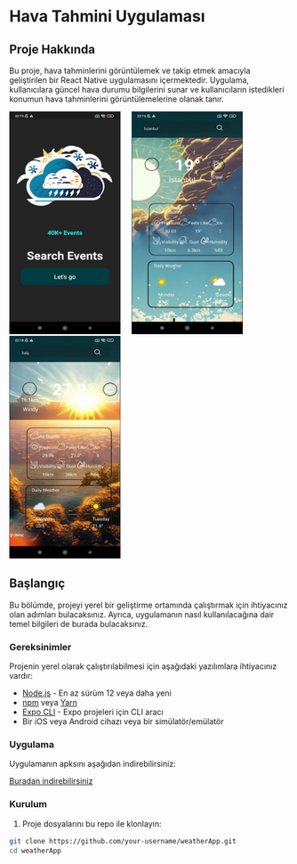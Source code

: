# Hava Tahmini Uygulaması

## Proje Hakkında

Bu proje, hava tahminlerini görüntülemek ve takip etmek amacıyla geliştirilen bir React Native uygulamasını içermektedir. Uygulama, kullanıcılara güncel hava durumu bilgilerini sunar ve kullanıcıların istedikleri konumun hava tahminlerini görüntülemelerine olanak tanır.

<img src="https://github.com/kodbutonu/weatherApp/blob/main/assets/photo_5931581420868845020_y%20(1).jpg" width="200" height="400" style="margin-right: 20px"><img src="https://github.com/kodbutonu/weatherApp/blob/main/assets/photo_5931581420868845021_y%20(1).jpg" width="200" height="400" style="margin-right: 20px"><img src="https://github.com/kodbutonu/weatherApp/blob/main/assets/photo_5931581420868845022_y%20(1).jpg" width="200" height="400">



## Başlangıç

Bu bölümde, projeyi yerel bir geliştirme ortamında çalıştırmak için ihtiyacınız olan adımları bulacaksınız. Ayrıca, uygulamanın nasıl kullanılacağına dair temel bilgileri de burada bulacaksınız.

### Gereksinimler

Projenin yerel olarak çalıştırılabilmesi için aşağıdaki yazılımlara ihtiyacınız vardır:

- [Node.js](https://nodejs.org/) - En az sürüm 12 veya daha yeni
- [npm](https://www.npmjs.com/) veya [Yarn](https://yarnpkg.com/)
- [Expo CLI](https://expo.dev/) - Expo projeleri için CLI aracı
- Bir iOS veya Android cihazı veya bir simülatör/emülatör

### Uygulama
Uygulamanın apksını aşağıdan indirebilirsiniz:

[Buradan indirebilirsiniz](https://expo.dev/artifacts/eas/mzd3rfJMceckCcuWRwU5uz.apk)

### Kurulum

1. Proje dosyalarını bu repo ile klonlayın:

```bash
git clone https://github.com/your-username/weatherApp.git
cd weatherApp


